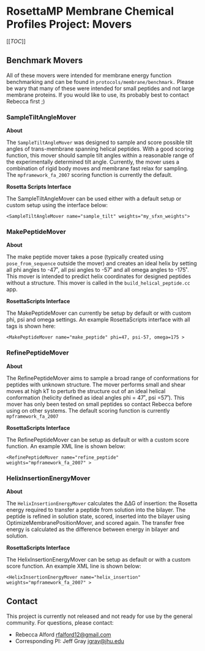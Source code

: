<!--- BEGIN_INTERNAL -->
<!--- Membrane Chemical Profiles Project --> 
# RosettaMP Membrane Chemical Profiles Project: Movers

[[_TOC_]]

## Benchmark Movers

All of these movers were intended for membrane energy function benchmarking and can be found in `protocols/membrane/benchmark.` Please be wary that many of these were intended for small peptides and not large membrane proteins. If you would like to use, its probably best to contact Rebecca first ;)

### SampleTiltAngleMover

**About**

The `SampleTiltAngleMover` was designed to sample and score possible tilt angles of trans-membrane spanning helical peptides. With a good scoring function, this mover should sample tilt angles within a reasonable range of the experimentally determined tilt angle. Currently, the mover uses a combination of rigid body moves and membrane fast relax for sampling. The `mpframework_fa_2007` scoring function is currently the default. 

**Rosetta Scripts Interface**

The SampleTiltAngleMover can be used either with a default setup or custom setup using the interface below: 
```
<SampleTiltAngleMover name="sample_tilt" weights="my_sfxn_weights">
```

### MakePeptideMover

**About**

The make peptide mover takes a pose (typically created using `pose_from_sequence` outside the mover) and creates an ideal helix by setting all phi angles to -47˚, all psi angles to -57˚ and all omega angles to -175˚. This mover is intended to predict helix coordinates for designed peptides without a structure. This mover is called in the `build_helical_peptide.cc` app. 

**RosettaScripts Interface**

The MakePeptideMover can currently be setup by default or with custom phi, psi and omega settings. An example RosettaScripts interface with all tags is shown here: 

```
<MakePeptideMover name="make_peptide" phi=47, psi-57, omega=175 >
```

### RefinePeptideMover

**About**

The RefinePeptideMover aims to sample a broad range of conformations for peptides with unknown structure. The mover performs small and shear moves at high kT to perturb the structure out of an ideal helical conformation (helicity defined as ideal angles phi = 47˚, psi =57˚). This mover has only been tested on small peptides so contact Rebecca before using on other systems. The default scoring function is currently `mpframework_fa_2007`

**RosettaScripts Interface**

The RefinePeptideMover can be setup as default or with a custom score function. An example XML line is shown below: 

```
<RefinePeptideMover name="refine_peptide" weights="mpframework_fa_2007" >
```

### HelixInsertionEnergyMover

**About**

The `HelixInsertionEnergyMover` calculates the ∆∆G of insertion: the Rosetta energy required to transfer a peptide from solution into the bilayer. The peptide is refined in solution state, scored, inserted into the bilayer using OptimizeMembranePositionMover, and scored again. The transfer free energy is calculated as the difference between energy in bilayer and solution. 

**RosettaScripts Interface**

The HelixInsertionEnergyMover can be setup as default or with a custom score function. An example XML line is shown below: 

```
<HelixInsertionEnergyMover name="helix_insertion" weights="mpframework_fa_2007" >
```

## Contact
This project is currently not released and not ready for use by the general community. For questions, please contact: 
 - Rebecca Alford [rfalford12@gmail.com](rfalford12@gmail.com)
 - Corresponding PI: Jeff Gray [jgray@jhu.edu](jgray@jhu.edu)

<!--- Membrane Chemical Profiles Project --> 
<!--- END_INTERNAL -->